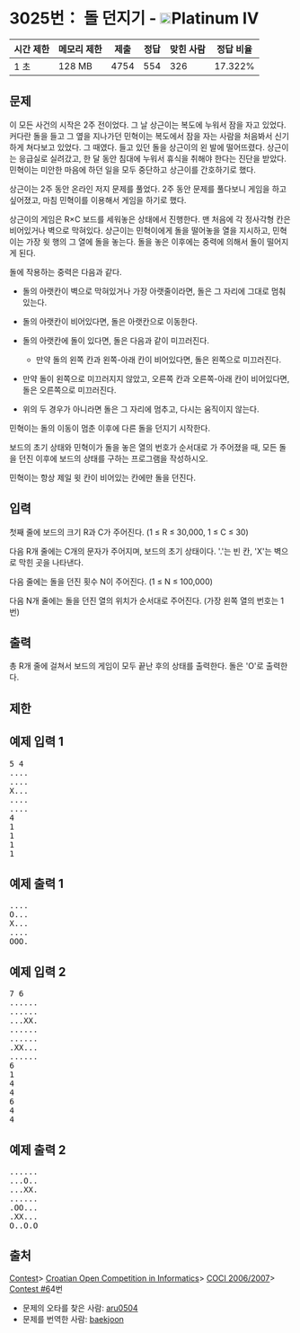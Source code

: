 # 3025번： 돌 던지기 - <img src="https://static.solved.ac/tier_small/17.svg" style="height:20px" />Platinum IV


| 시간 제한 | 메모리 제한 | 제출 | 정답 | 맞힌 사람 | 정답 비율 |
| --- | --- | --- | --- | --- | --- |
| 1 초 | 128 MB | 4754 | 554 | 326 | 17.322% |


## 문제


이 모든 사건의 시작은 2주 전이었다. 그 날 상근이는 복도에 누워서 잠을 자고 있었다. 커다란 돌을 들고 그 옆을 지나가던 민혁이는 복도에서 잠을 자는 사람을 처음봐서 신기하게 쳐다보고 있었다. 그 때였다. 들고 있던 돌을 상근이의 왼 발에 떨어뜨렸다. 상근이는 응급실로 실려갔고, 한 달 동안 침대에 누워서 휴식을 취해야 한다는 진단을 받았다. 민혁이는 미안한 마음에 하던 일을 모두 중단하고 상근이를 간호하기로 했다.

상근이는 2주 동안 온라인 저지 문제를 풀었다. 2주 동안 문제를 풀다보니 게임을 하고 싶어졌고, 마침 민혁이를 이용해서 게임을 하기로 했다.

상근이의 게임은 R×C 보드를 세워놓은 상태에서 진행한다. 맨 처음에 각 정사각형 칸은 비어있거나 벽으로 막혀있다. 상근이는 민혁이에게 돌을 떨어놓을 열을 지시하고, 민혁이는 가장 윗 행의 그 열에 돌을 놓는다. 돌을 놓은 이후에는 중력에 의해서 돌이 떨어지게 된다.

돌에 작용하는 중력은 다음과 같다.

- 돌의 아랫칸이 벽으로 막혀있거나 가장 아랫줄이라면, 돌은 그 자리에 그대로 멈춰 있는다.

- 돌의 아랫칸이 비어있다면, 돌은 아랫칸으로 이동한다.

- 돌의 아랫칸에 돌이 있다면, 돌은 다음과 같이 미끄러진다.
	- 만약 돌의 왼쪽 칸과 왼쪽-아래 칸이 비어있다면, 돌은 왼쪽으로 미끄러진다.

- 만약 돌이 왼쪽으로 미끄러지지 않았고, 오른쪽 칸과 오른쪽-아래 칸이 비어있다면, 돌은 오른쪽으로 미끄러진다.

- 위의 두 경우가 아니라면 돌은 그 자리에 멈추고, 다시는 움직이지 않는다.




민혁이는 돌의 이동이 멈춘 이후에 다른 돌을 던지기 시작한다.

보드의 초기 상태와 민혁이가 돌을 놓은 열의 번호가 순서대로 가 주어졌을 때, 모든 돌을 던진 이후에 보드의 상태를 구하는 프로그램을 작성하시오.

민혁이는 항상 제일 윗 칸이 비어있는 칸에만 돌을 던진다.




## 입력


첫째 줄에 보드의 크기 R과 C가 주어진다. (1 ≤ R ≤ 30,000, 1 ≤ C ≤ 30)

다음 R개 줄에는 C개의 문자가 주어지며, 보드의 초기 상태이다. '.'는 빈 칸, 'X'는 벽으로 막힌 곳을 나타낸다.

다음 줄에는 돌을 던진 횟수 N이 주어진다. (1 ≤ N ≤ 100,000)

다음 N개 줄에는 돌을 던진 열의 위치가 순서대로 주어진다. (가장 왼쪽 열의 번호는 1번)




## 출력


총 R개 줄에 걸쳐서 보드의 게임이 모두 끝난 후의 상태를 출력한다. 돌은 'O'로 출력한다.




## 제한




## 예제 입력 1


<pre>5 4
....
....
X...
....
....
4
1
1
1
1
</pre>


## 예제 출력 1


<pre>....
O...
X...
....
OOO.
</pre>




## 예제 입력 2


<pre>7 6
......
......
...XX.
......
......
.XX...
......
6
1
4
4
6
4
4
</pre>


## 예제 출력 2


<pre>......
...O..
...XX.
......
.OO...
.XX...
O..O.O
</pre>






## 출처


[Contest](/category/45)> [Croatian Open Competition in Informatics](/category/17)> [COCI 2006/2007](/category/24)> [Contest #6](/category/detail/113)4번
- 문제의 오타를 찾은 사람: [aru0504](/user/aru0504)
- 문제를 번역한 사람: [baekjoon](/user/baekjoon)




